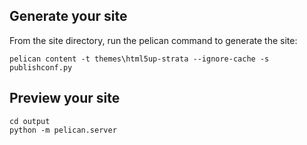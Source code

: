 Generate your site
------------------

From the site directory, run the pelican command to generate the site:

    pelican content -t themes\html5up-strata --ignore-cache -s publishconf.py

Preview your site
-----------------

    cd output
    python -m pelican.server